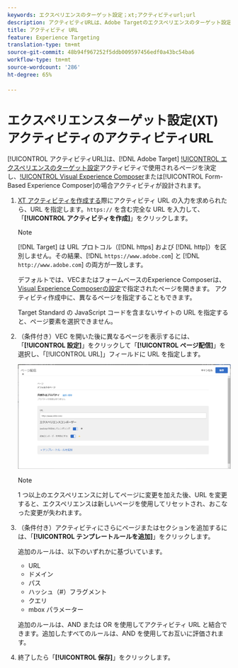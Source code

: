 ```yaml
---
keywords: エクスペリエンスのターゲット設定；xt;アクティビティurl;url
description: アクティビティURLは、Adobe Targetのエクスペリエンスのターゲット設定アクティビティで使用されるページを決定します。このページは、アクティビティのデザイン時にVisual Experience Composer(VEC)またはフォームベースのExperience Composerで開きます。
title: アクティビティ URL
feature: Experience Targeting
translation-type: tm+mt
source-git-commit: 48b94f967252f5ddb009597456edf0a43bc54ba6
workflow-type: tm+mt
source-wordcount: '286'
ht-degree: 65%

---
```



# エクスペリエンスターゲット設定(XT)アクティビティのアクティビティURL

[!UICONTROL アクティビティURL]は、[!DNL Adobe Target] [!UICONTROL エクスペリエンスのターゲット設定](XT)アクティビティで使用されるページを決定し、[!UICONTROL Visual Experience Composer](VEC)または[!UICONTROL Form-Based Experience Composer]の場合アクティビティが設計されます。

1. [XT アクティビティを作成する](/help/c-activities/t-experience-target/t-xt-create/xt-create.md)際にアクティビティ URL の入力を求められたら、URL を指定します。`https://` を含む完全な URL を入力して、「**[!UICONTROL アクティビティを作成]**」をクリックします。

   >[!NOTE]
   >
   >[!DNL Target] は URL プロトコル（[!DNL https] および [!DNL http]）を区別しません。その結果、[!DNL `https://www.adobe.com`] と [!DNL `http://www.adobe.com`] の両方が一致します。
   >
   >デフォルトでは、VECまたはフォームベースのExperience Composerは、[Visual Experience Composerの設定](/help/administrating-target/visual-experience-composer-set-up.md)で指定されたページを開きます。 アクティビティ作成中に、異なるページを指定することもできます。
   >
   >Target Standard の JavaScript コードを含まないサイトの URL を指定すると、ページ要素を選択できません。

1. （条件付き）VEC を開いた後に異なるページを表示するには、「**[!UICONTROL 設定]**」をクリックして「**[!UICONTROL ページ配信]**」を選択し、「[!UICONTROL URL]」フィールドに URL を指定します。

   ![ページ配信ダイアログボックス](/help/c-activities/t-experience-target/t-xt-create/assets/url-config-new.png)

   >[!NOTE]
   >
   >1 つ以上のエクスペリエンスに対してページに変更を加えた後、URL を変更すると、エクスペリエンスは新しいページを使用してリセットされ、おこなった変更が失われます。

1. （条件付き）アクティビティにさらにページまたはセクションを追加するには、「**[!UICONTROL テンプレートルールを追加]**」をクリックします。

   追加のルールは、以下のいずれかに基づいています。

   * URL
   * ドメイン
   * パス
   * ハッシュ（#）フラグメント
   * クエリ
   * mbox パラメーター

   追加のルールは、AND または OR を使用してアクティビティ URL と結合できます。追加したすべてのルールは、AND を使用してお互いに評価されます。

1. 終了したら「**[!UICONTROL 保存]**」をクリックします。